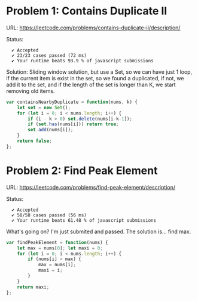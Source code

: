 # Problem 1: Contains Duplicate II

URL: https://leetcode.com/problems/contains-duplicate-ii/description/

Status:
```
  ✔ Accepted
  ✔ 23/23 cases passed (72 ms)
  ✔ Your runtime beats 93.9 % of javascript submissions
```

Solution: Sliding window solution, but use a Set, so we can have just 1 loop, if the current item is exist in the set, so we found a duplicated, if not, we add it to the set, and if the length of the set is longer than K, we start removing old items.

```javascript
var containsNearbyDuplicate = function(nums, k) {
    let set = new Set();
    for (let i = 0; i < nums.length; i++) {
        if (i - k > 0) set.delete(nums[i-k-1]);
        if (set.has(nums[i])) return true;
        set.add(nums[i]);
    }
    return false;
};
```

# Problem 2: Find Peak Element

URL: https://leetcode.com/problems/find-peak-element/description/

Status:

```
  ✔ Accepted
  ✔ 58/58 cases passed (56 ms)
  ✔ Your runtime beats 61.48 % of javascript submissions
```

What's going on? I'm just submited and passed. The solution is... find max.

```javascript
var findPeakElement = function(nums) {
    let max = nums[0]; let maxi = 0;
    for (let i = 0; i < nums.length; i++) {
        if (nums[i] > max) {
            max = nums[i];
            maxi = i;
        }
    }
    return maxi;
};
```
